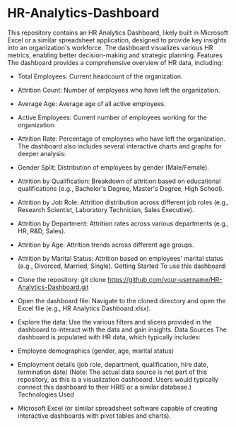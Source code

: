 # HR-Analytics-Dashboard
This repository contains an HR Analytics Dashboard, likely built in Microsoft Excel or a similar spreadsheet application, designed to provide key insights into an organization's workforce. The dashboard visualizes various HR metrics, enabling better decision-making and strategic planning.
Features
The dashboard provides a comprehensive overview of HR data, including:
 * Total Employees: Current headcount of the organization.
 * Attrition Count: Number of employees who have left the organization.
 * Average Age: Average age of all active employees.
 * Active Employees: Current number of employees working for the organization.
 * Attrition Rate: Percentage of employees who have left the organization.
The dashboard also includes several interactive charts and graphs for deeper analysis:
 * Gender Split: Distribution of employees by gender (Male/Female).
 * Attrition by Qualification: Breakdown of attrition based on educational qualifications (e.g., Bachelor's Degree, Master's Degree, High School).
 * Attrition by Job Role: Attrition distribution across different job roles (e.g., Research Scientist, Laboratory Technician, Sales Executive).
 * Attrition by Department: Attrition rates across various departments (e.g., HR, R&D, Sales).
 * Attrition by Age: Attrition trends across different age groups.
 * Attrition by Marital Status: Attrition based on employees' marital status (e.g., Divorced, Married, Single).
Getting Started
To use this dashboard:
 * Clone the repository:
   git clone https://github.com/your-username/HR-Analytics-Dashboard.git

 * Open the dashboard file: Navigate to the cloned directory and open the Excel file (e.g., HR Analytics Dashboard.xlsx).
 * Explore the data: Use the various filters and slicers provided in the dashboard to interact with the data and gain insights.
Data Sources
The dashboard is populated with HR data, which typically includes:
 * Employee demographics (gender, age, marital status)
 * Employment details (job role, department, qualification, hire date, termination date)
(Note: The actual data source is not part of this repository, as this is a visualization dashboard. Users would typically connect this dashboard to their HRIS or a similar database.)
Technologies Used
 * Microsoft Excel (or similar spreadsheet software capable of creating interactive dashboards with pivot tables and charts).
